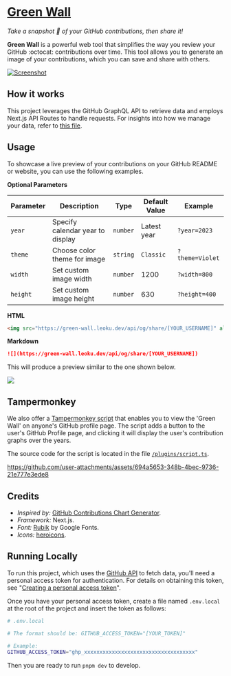 # [Green Wall](https://green-wall.leoku.dev/)

_Take a snapshot 📸 of your GitHub contributions, then share it!_

**Green Wall** is a powerful web tool that simplifies the way you review your GitHub :octocat: contributions over time. This tool allows you to generate an image of your contributions, which you can save and share with others.

[![Screenshot](./screenshot.webp)](https://green-wall.leoku.dev/)

## How it works

This project leverages the GitHub GraphQL API to retrieve data and employs Next.js API Routes to handle requests. For insights into how we manage your data, refer to [this file](./src/app/api/contribution/%5Busername%5D/route.ts).

## Usage

To showcase a live preview of your contributions on your GitHub README or website, you can use the following examples.

**Optional Parameters**

| Parameter | Description                      | Type     | Default Value | Example          |
|-----------|----------------------------------|----------|---------------|------------------|
| `year`    | Specify calendar year to display | `number` | Latest year   | `?year=2023`     |
| `theme`   | Choose color theme for image     | `string` | `Classic`     | `?theme=Violet`  |
| `width`   | Set custom image width           | `number` | 1200          | `?width=800`     |
| `height`  | Set custom image height          | `number` | 630           | `?height=400`    |

**HTML**

```html
<img src="https://green-wall.leoku.dev/api/og/share/[YOUR_USERNAME]" alt="My contributions" />
```

**Markdown**

```markdown
![](https://green-wall.leoku.dev/api/og/share/[YOUR_USERNAME])
```

This will produce a preview similar to the one shown below.

![](https://green-wall.leoku.dev/api/og/share/Codennnn)

## Tampermonkey

We also offer a [Tampermonkey script](https://greasyfork.org/en/scripts/492478-greenwall-view-all-contribution-graphs-in-github) that enables you to view the 'Green Wall' on anyone's GitHub profile page. The script adds a button to the user's GitHub Profile page, and clicking it will display the user's contribution graphs over the years.

The source code for the script is located in the file [`/plugins/script.ts`](./plugins/script.ts).

https://github.com/user-attachments/assets/694a5653-348b-4bec-9736-21e777e3ede8

## Credits

- _Inspired by:_ [GitHub Contributions Chart Generator](https://github.com/sallar/github-contributions-chart).
- _Framework:_ Next.js.
- _Font:_ [Rubik](https://fonts.google.com/specimen/Rubik) by Google Fonts.
- _Icons:_ [heroicons](https://heroicons.com).

## Running Locally

To run this project, which uses the [GitHub API](https://docs.github.com/en/graphql) to fetch data, you'll need a personal access token for authentication. For details on obtaining this token, see "[Creating a personal access token](https://docs.github.com/en/authentication/keeping-your-account-and-data-secure/creating-a-personal-access-token)".

Once you have your personal access token, create a file named `.env.local` at the root of the project and insert the token as follows:

```sh
# .env.local

# The format should be: GITHUB_ACCESS_TOKEN="[YOUR_TOKEN]"

# Example:
GITHUB_ACCESS_TOKEN="ghp_xxxxxxxxxxxxxxxxxxxxxxxxxxxxxxxxxxxx"
```

Then you are ready to run `pnpm dev` to develop.
